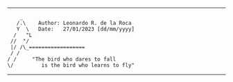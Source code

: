 
------------------------------------------------
        _ 
       /.\    Author: Leonardo R. de la Roca
       Y  \   Date:   27/01/2023 [dd/mm/yyyy]
      /   "L  
     //  "/
     |/ /\_==================
     / /
    / /     "The bird who dares to fall 
    \/	       is the bird who learns to fly"

------------------------------------------------
